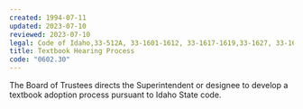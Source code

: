 ```yaml
---
created: 1994-07-11
updated: 2023-07-10
reviewed: 2023-07-10
legal: Code of Idaho,33-512A, 33-1601-1612, 33-1617-1619,33-1627, 33-1629-1634
title: Textbook Hearing Process
code: "0602.30"
---
```


The Board of Trustees directs the Superintendent or designee to develop a textbook adoption process pursuant to Idaho State code.

